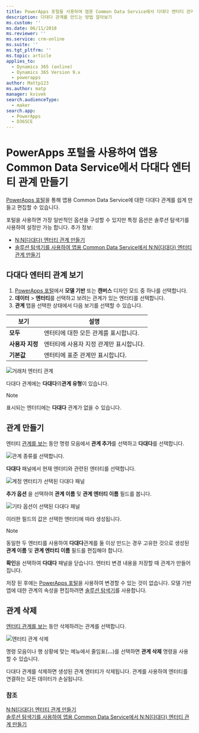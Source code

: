 ```yaml
---
title: PowerApps 포털을 사용하여 앱용 Common Data Service에서 다대다 엔터티 관계 만들기 | MicrosoftDocs
description: 다대다 관계를 만드는 방법 알아보기
ms.custom: ''
ms.date: 06/11/2018
ms.reviewer: ''
ms.service: crm-online
ms.suite: ''
ms.tgt_pltfrm: ''
ms.topic: article
applies_to:
  - Dynamics 365 (online)
  - Dynamics 365 Version 9.x
  - powerapps
author: Mattp123
ms.author: matp
manager: kvivek
search.audienceType:
  - maker
search.app:
  - PowerApps
  - D365CE
---
```


# <a name="create-many-to-many-entity-relationships-in-common-data-service-for-apps-using-powerapps-portal"></a>PowerApps 포털을 사용하여 앱용 Common Data Service에서 다대다 엔터티 관계 만들기

[PowerApps 포털](https://web.powerapps.com/?utm_source=padocs&utm_medium=linkinadoc&utm_campaign=referralsfromdoc)을 통해 앱용 Common Data Service에 대한 다대다 관계를 쉽게 만들고 편집할 수 있습니다.

포털을 사용하면 가장 일반적인 옵션을 구성할 수 있지만 특정 옵션은 솔루션 탐색기를 사용하여 설정만 가능 합니다. 추가 정보: 
- [N:N(다대다) 엔터티 관계 만들기](create-edit-nn-relationships.md)
- [솔루션 탐색기를 사용하여 앱용 Common Data Service에서 N:N(다대다) 엔터티 관계 만들기](create-edit-nn-relationships-solution-explorer.md)

## <a name="view-many-to-many-entity-relationships"></a>다대다 엔터티 관계 보기

1. [PowerApps 포털](https://web.powerapps.com/?utm_source=padocs&utm_medium=linkinadoc&utm_campaign=referralsfromdoc)에서 **모델 기반** 또는 **캔버스** 디자인 모드 중 하나를 선택합니다.
2. **데이터** > **엔터티**를 선택하고 보려는 관계가 있는 엔터티를 선택합니다.
3. **관계** 탭을 선택한 상태에서 다음 보기를 선택할 수 있습니다. 

 |보기|설명|
 |--|--|
 |**모두**| 엔터티에 대한 모든 관계를 표시합니다.|
 |**사용자 지정**|엔터티에 사용자 지정 관계만 표시합니다.|
 |**기본값**|엔터티에 표준 관계만 표시합니다.|
<!-- TODO: What is the actual difference between All and Default? -->

![거래처 엔터티 관계](media/view-account-relationships-portal.png)

다대다 관계에는 **다대다**의**관계 유형**이 있습니다.

> [!NOTE]
> 표시되는 엔터티에는 **다대다** 관계가 없을 수 있습니다.

## <a name="create-relationships"></a>관계 만들기

엔터티 [관계를 보는](#view-many-to-many-entity-relationships) 동안 명령 모음에서 **관계 추가**를 선택하고 **다대다**를 선택합니다.

![관계 종류를 선택합니다.](media/add-relationship-menu-portal.png)

**다대다** 패널에서 현재 엔터티와 관련된 엔터티를 선택합니다.

![계정 엔터티가 선택된 다대다 패널](media/many-to-many-panel-1.png)

**추가 옵션** 을 선택하여 **관계 이름** 및 **관계 엔터티 이름** 필드를 봅니다.

![기타 옵션이 선택된 다대다 패널](media/many-to-many-panel-2.png)

이러한 필드의 값은 선택한 엔터티에 따라 생성됩니다.

> [!NOTE]
> 동일한 두 엔터티를 사용하여 **다대다**관계를 둘 이상 만드는 경우 고유한 것으로 생성된 **관계 이름** 및 **관계 엔터티 이름** 필드를 편집해야 합니다.

**확인**을 선택하여 **다대다** 패널을 닫습니다. 엔터티 변경 내용을 저장할 때 관계가 만들어집니다. 

저장 된 후에는 [PowerApps 포털](https://web.powerapps.com/?utm_source=padocs&utm_medium=linkinadoc&utm_campaign=referralsfromdoc)을 사용하여 변경할 수 있는 것이 없습니다. 모델 기반 앱에 대한 관계의 속성을 편집하려면 [솔루션 탐색기](create-edit-nn-relationships-solution-explorer.md)를 사용합니다.

## <a name="delete-relationships"></a>관계 삭제

[엔터티 관계를 보는](#view-many-to-many-entity-relationships) 동안 삭제하려는 관계를 선택합니다.

![엔터티 관계 삭제](media/delete-entity-relationship-portal.png)

명령 모음이나 행 상황에 맞는 메뉴에서 줄임표(**...**)를 선택하면 **관계 삭제** 명령을 사용할 수 있습니다.

다대다 관계를 삭제하면 생성된 관계 엔터티가 삭제됩니다. 관계를 사용하여 엔터티를 연결하는 모든 데이터가 손실됩니다.

### <a name="see-also"></a>참조

[N:N(다대다) 엔터티 관계 만들기](create-edit-nn-relationships.md)<br />
[솔루션 탐색기를 사용하여 앱용 Common Data Service에서 N:N(다대다) 엔터티 관계 만들기](create-edit-nn-relationships-solution-explorer.md)
